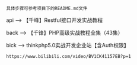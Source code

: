 ```
具体步骤可参考项目下的README.md文件
```

api	——>	【千峰】Restful接口开发实战教程

back	——>	【千锋】PHP高级实战教程全集（43集）

bick    ——> thinkphp5.0实战开发企业站【含Auth权限】
```
https://www.bilibili.com/video/BV1CK41157EB?p=1
```